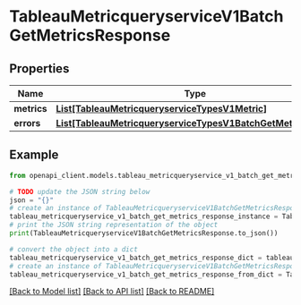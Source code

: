 # TableauMetricqueryserviceV1BatchGetMetricsResponse


## Properties

Name | Type | Description | Notes
------------ | ------------- | ------------- | -------------
**metrics** | [**List[TableauMetricqueryserviceTypesV1Metric]**](TableauMetricqueryserviceTypesV1Metric.md) |  | [optional] 
**errors** | [**List[TableauMetricqueryserviceTypesV1BatchGetMetricErrors]**](TableauMetricqueryserviceTypesV1BatchGetMetricErrors.md) |  | [optional] 

## Example

```python
from openapi_client.models.tableau_metricqueryservice_v1_batch_get_metrics_response import TableauMetricqueryserviceV1BatchGetMetricsResponse

# TODO update the JSON string below
json = "{}"
# create an instance of TableauMetricqueryserviceV1BatchGetMetricsResponse from a JSON string
tableau_metricqueryservice_v1_batch_get_metrics_response_instance = TableauMetricqueryserviceV1BatchGetMetricsResponse.from_json(json)
# print the JSON string representation of the object
print(TableauMetricqueryserviceV1BatchGetMetricsResponse.to_json())

# convert the object into a dict
tableau_metricqueryservice_v1_batch_get_metrics_response_dict = tableau_metricqueryservice_v1_batch_get_metrics_response_instance.to_dict()
# create an instance of TableauMetricqueryserviceV1BatchGetMetricsResponse from a dict
tableau_metricqueryservice_v1_batch_get_metrics_response_from_dict = TableauMetricqueryserviceV1BatchGetMetricsResponse.from_dict(tableau_metricqueryservice_v1_batch_get_metrics_response_dict)
```
[[Back to Model list]](../README.md#documentation-for-models) [[Back to API list]](../README.md#documentation-for-api-endpoints) [[Back to README]](../README.md)



